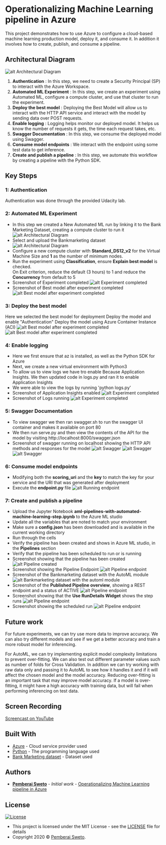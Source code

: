 # Operationalizing Machine Learning pipeline in Azure

This project demonstrates how to use Azure to configure a cloud-based machine learning production model, deploy it, and consume it. In addition it involves how to create, publish, and consume a pipeline.

## Architectural Diagram
![alt Architectural Diagram](screenshots/ml-architecture.png)

1. **Authentication** : In this step, we need to create a Security Principal (SP) to interact with the Azure Workspace.
2. **Automated ML Experiment** : In this step, we create an experiment using Automated ML, configure a compute cluster, and use that cluster to run the experiment.
3. **Deploy the best model** : Deploying the Best Model will allow us to interact with the HTTP API service and interact with the model by sending data over POST requests.
4. **Enable logging** : Logging helps monitor our deployed model. It helps us know the number of requests it gets, the time each request takes, etc.
5. **Swagger Documentation** : In this step, we consume the deployed model using Swagger.
6. **Consume model endpoints** : We interact with the endpoint using some test data to get inference.
7. **Create and publish a pipeline** : In this step, we automate this workflow by creating a pipeline with the Python SDK. 

## Key Steps


### 1: Authentication
Authentication was done through the provided Udacity lab.


### 2: Automated ML Experiment

  * In this step we created a New Automated ML run by linking it to the Bank Marketing Dataset, creating a compute cluster to run it
   ![alt Architectural Diagram](screenshots/_1-create-new-automated-ml-run.png)
  * Select and upload the Bankmarketing dataset
   ![alt Architectural Diagram](screenshots/1-registered-datasets.png)
  * Configure a new compute cluster with **Standard_DS12_v2** for the Virtual Machine Size and **1** as the number of minimum nodes.
  * Run the experiment using **Classification**, ensure **Explain best model** is checked. <br> On Exit criterion, reduce the default (3 hours) to 1 and reduce the             **Concurrency** from default to 5
  * Screenshot of Experiment completed
    ![alt Experiment completed](screenshots/2-experiment-completed.png)
  * Screenshot of Best model after experiment completed
    ![alt Best model after experiment completed](screenshots/3-best-model-after-experiment-completed.png)


### 3: Deploy the best model

  Here we selected the best model for deployment Deploy the model and enable "Authentication" Deploy the model using Azure Container Instance (ACI)
  ![alt Best model after experiment completed](screenshots/_5-deploy-best-model.png)
  ![alt Best model after experiment completed](screenshots/3-best-model-after-experiment-completed.png)

### 4: Enable logging

  * Here we first ensure that az is installed, as well as the Python SDK for Azure
  * Next, we create a new virtual environment with Python3
  * To allow us to view logs we have tro enable Because Application Insights. We then updated code in logs.py and ran it to enable Application Insights
  * We were able to view the logs by running 'python logs.py'
  * Screenshot of Application Insights enabled
    ![alt Experiment completed](screenshots/4-application-insights-enabled.png)
  * Screenshot of Logs running
    ![alt Experiment completed](screenshots/5-logs.png)


### 5: Swagger Documentation
  
  * To view swagger we then ran swagger.sh to run the swagger UI container and makes it available on port 80
  * We then run serve.py and then view the contents of the API for the model by visiting http://localhost:8000/swagger.json
  * Screenshot of swagger running on localhost showing the HTTP API methods and responses for the model
    ![alt Swagger](screenshots/6-swagger-1.png)
    ![alt Swagger](screenshots/6-swagger-2.png)
    ![alt Swagger](screenshots/6-swagger-3.png)


### 6: Consume model endpoints

  * Modifying both the **scoring_uri** and the **key** to match the key for your service and the URI that was generated after deployment
  * Execute the **endpoint.py** file
    ![alt Running endpoint](screenshots/7-running-endpoint.png)


### 7: Create and publish a pipeline

  * Upload the Jupyter Notebook **aml-pipelines-with-automated-machine-learning-step.ipynb** to the Azure ML studio
  * Update all the variables that are noted to match your environment
  * Make sure a **config.json** has been downloaded and is available in the current working directory
  * Run through the cells
  * Verify the pipeline has been created and shows in Azure ML studio, in the **Pipelines** section
  * Verify that the pipeline has been scheduled to run or is running
  * Screenshot showing that the pipeline has been created
    ![alt Pipeline created](screenshots/8-pipeline-created.png)
  * Screenshot showing the Pipeline Endpoint
    ![alt Pipeline endpoint](screenshots/9-pipeline-endpoint.png)
  * Screenshot of the Bankmarketing dataset with the AutoML module
    ![alt Bankmarketing dataset with the automl module](screenshots/10-bankmarketing-dataset-with-the-automl-module.png)
  * Screenshot of the **Published Pipeline overview**, showing a REST endpoint and a status of ACTIVE
    ![alt Pipeline endpoint](screenshots/11-published-pipeline-overview.png)
  * Screenshot showing that the **Use RunDetails Widget** shows the step runs
    ![alt Pipeline endpoint](screenshots/13-use-rundetails-widget.png)
  * Screenshot showing the scheduled run
    ![alt Pipeline endpoint](screenshots/12-scheduled-run.png)

## Future work
For future experiments, we can try use more data to improve accuracy. 
We can also try different models and see if we get a better accuracy and train a more robust model for inferencing.

For AutoML, we can try implementing explicit model complexity limitations to prevent over-fitting. We can also test out different parameter values such as number of folds for Cross Validation. In addition we can try working with raw data only and passing it to AutoML to see how it handles it and if it will affect the chosen model and the model accuracy. Reducing over-fitting is an important task that may improve model accuracy. If a model is over-fitting, it might have a high accuracy with training data, but will fail when performing inferencing on test data.

## Screen Recording
[Screencast on YouTube](https://youtu.be/I1e6oXN9gXM)

## Built With

* [Azure](https://portal.azure.com/) - Cloud service provider used
* [Python](https://www.python.org/) - The programming language used
* [Bank Marketing dataset](https://automlsamplenotebookdata.blob.core.windows.net/automl-sample-notebook-data/bankmarketing_train.csv) - Dataset used

## Authors

* **[Pemberai Sweto](https://github.com/thepembeweb)** - *Initial work* - [Operationalizing Machine Learning pipeline in Azure
](https://github.com/thepembeweb/operationalizing_machine_learning_in_azure)

## License

[![License](http://img.shields.io/:license-mit-green.svg?style=flat-square)](http://badges.mit-license.org)

- This project is licensed under the MIT License - see the [LICENSE](LICENSE.md) file for details
- Copyright 2020 © [Pemberai Sweto](https://github.com/thepembeweb).

